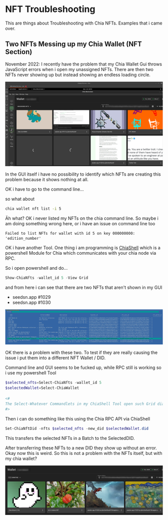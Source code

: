 # NFT Troubleshooting

This are things about Troubleshooting with Chia NFTs. Examples that i came over.

## Two NFTs Messing up my Chia Wallet (NFT Section)

November 2022: I recently have the problem that my Chia Wallet Gui throws JavaScript errors when i open my unassigned NFTs. There are then two NFTs never showing up but instead showing an endless loading circle.

![](2022-11-20-09-02-53.png)

In the GUI itself i have no possibility to identify which NFTs are creating this problem because it shows nothing at all.

OK i have to go to the command line...

so what about

```bash
chia wallet nft list -i 5
```

Äh what? OK i never listed my NFTs on the chia command line. So maybe i am doing something wrong here, or i have an issue on command line too

```text
Failed to list NFTs for wallet with id 5 on key 000000000: 'edition_number'
```

OK i have another Tool. One thing i am programming is [ChiaShell](https://github.com/RudolfAchter/ChiaShell) which is a powershell Module for Chia which communicates with your chia node via RPC.

So i open powershell and do...

```powershell
Show-ChiaNfts -wallet_id 5 -View Grid
```

and from here i can see that there are two NFTs that aren't shown in my GUI

- seedsn.app #1029
- seedsn.app #1030

![](2022-11-20-09-14-07.png)

OK there is a problem with these two. To test if they are really causing the issue i put them into a different NFT Wallet / DID.

Command line and GUI seems to be fucked up, while RPC still is working so i use my powershell Tool

```powershell
$selected_nfts=Select-ChiaNfts -wallet_id 5
$selectedWallet=Select-ChiaWallet

<#
The Select-Whatever Commandlets in my ChiaShell Tool open such Grid dialogues what you have seen in the screenshot above. Whatever you select there is then sent to StdOut. So basically i saved my selections in the variables $selected_nfts and $selectedWallet
#>
```

Then i can do something like this using the Chia RPC API via ChiaShell

```powershell
Set-ChiaNftDid -nfts $selected_nfts -new_did $selectedWallet.did
```

This transfers the selected NFTs in a Batch to the SelectedDID.

After transferring these NFTs to a new DID they show up without an error. Okay now this is weird. So this is not a problem with the NFTs itself, but with my chia wallet?


![](2022-11-20-09-29-33.png)